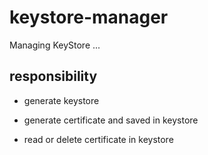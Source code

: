 # keystore-manager
Managing KeyStore ... 

## responsibility

* generate keystore 

* generate certificate and saved in keystore

* read or delete certificate in keystore



